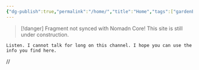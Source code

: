 ```yaml
---
{"dg-publish":true,"permalink":"/home/","title":"Home","tags":["gardenEntry"]}
---
```


> [!danger] Fragment not synced with Nomadn Core!
> This site is still under construction.

`Listen. I cannot talk for long on this channel. I hope you can use the info you find here.`

//
